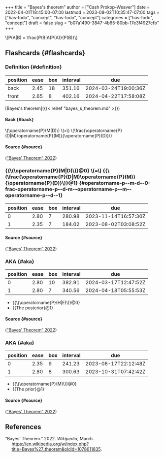 +++
title = "Bayes's theorem"
author = ["Cash Prokop-Weaver"]
date = 2022-04-01T18:45:00-07:00
lastmod = 2023-08-02T10:35:47-07:00
tags = ["has-todo", "concept", "has-todo", "concept"]
categories = ["has-todo", "concept"]
draft = false
slug = "b07a1490-3847-4b65-80bb-17e3f4927cfb"
+++

\\[P(A|B) = \frac{P(B|A)P(A)}{P(B)}\\]


## Flashcards {#flashcards}


### Definition {#definition}

| position | ease | box | interval | due                  |
|----------|------|-----|----------|----------------------|
| back     | 2.45 | 18  | 351.16   | 2024-03-24T19:00:36Z |
| front    | 2.65 | 8   | 402.16   | 2024-04-22T17:58:08Z |

[Bayes's theorem]({{< relref "bayes_s_theorem.md" >}})


#### Back {#back}

\\(\operatorname{P}(M|D)\\) \\(=\\) \\(\frac{\operatorname{P}(D|M)\operatorname{P}(M)}{\operatorname{P}(D)}\\)


#### Source {#source}

(<a href="#citeproc_bib_item_1">“Bayes’ Theorem” 2022</a>)


### {{\\(\operatorname{P}(M|D)\\)}@0} \\(=\\) {{\\(\frac{\operatorname{P}(D|M)\operatorname{P}(M)}{\operatorname{P}(D)}\\)}@1} {#operatorname-p--m-d--0-frac-operatorname-p--d-m--operatorname-p--m--operatorname-p--d--1}

| position | ease | box | interval | due                  |
|----------|------|-----|----------|----------------------|
| 0        | 2.80 | 7   | 280.98   | 2023-11-14T16:57:30Z |
| 1        | 2.35 | 7   | 184.02   | 2023-08-02T03:08:52Z |


#### Source {#source}

(<a href="#citeproc_bib_item_1">“Bayes’ Theorem” 2022</a>)


### AKA {#aka}

| position | ease | box | interval | due                  |
|----------|------|-----|----------|----------------------|
| 0        | 2.80 | 10  | 382.91   | 2024-03-17T12:47:52Z |
| 1        | 2.80 | 7   | 340.56   | 2024-04-18T05:55:53Z |

-   {{\\(\operatorname{P}(H|E)\\)}@0}
-   {{The posterior}@1}


#### Source {#source}

(<a href="#citeproc_bib_item_1">“Bayes’ Theorem” 2022</a>)


### AKA {#aka}

| position | ease | box | interval | due                  |
|----------|------|-----|----------|----------------------|
| 0        | 2.35 | 9   | 241.23   | 2023-08-17T22:12:48Z |
| 1        | 2.80 | 8   | 300.63   | 2023-10-31T07:42:42Z |

-   {{\\(\operatorname{P}(M)\\)}@0}
-   {{The prior}@1}


#### Source {#source}

(<a href="#citeproc_bib_item_1">“Bayes’ Theorem” 2022</a>)

## References

<style>.csl-entry{text-indent: -1.5em; margin-left: 1.5em;}</style><div class="csl-bib-body">
  <div class="csl-entry"><a id="citeproc_bib_item_1"></a>“Bayes’ Theorem.” 2022. <i>Wikipedia</i>, March. <a href="https://en.wikipedia.org/w/index.php?title=Bayes%27_theorem&oldid=1078611835">https://en.wikipedia.org/w/index.php?title=Bayes%27_theorem&#38;oldid=1078611835</a>.</div>
</div>
